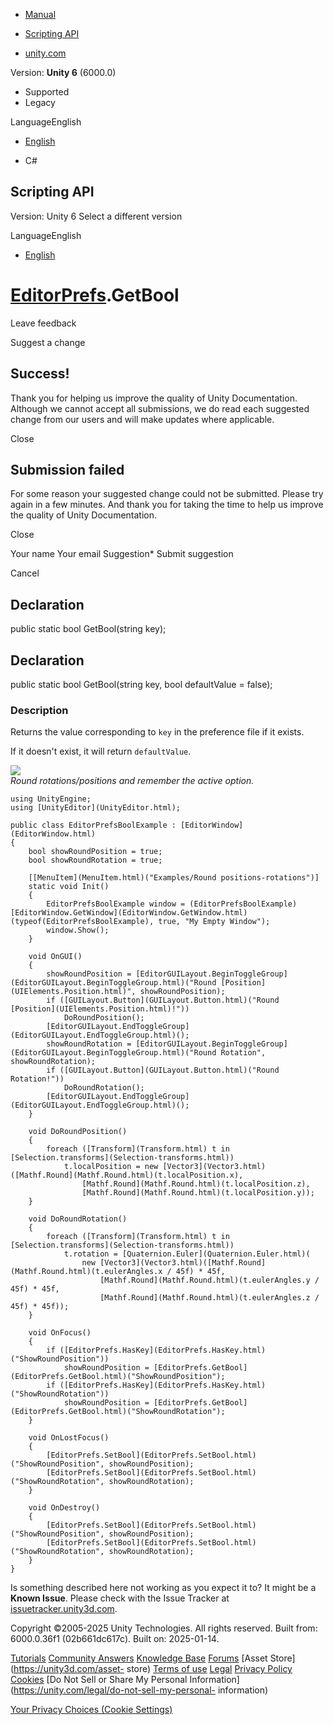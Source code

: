 [ ]()

  * [Manual](../Manual/index.html)
  * [Scripting API](../ScriptReference/index.html)

  * [unity.com](https://unity.com/)

Version: **Unity 6** (6000.0)

  * Supported
  * Legacy

LanguageEnglish

  * [English]()

  * C#

[ ](https://docs.unity3d.com)

## Scripting API

Version: Unity 6 Select a different version

LanguageEnglish

  * [English]()

#  [EditorPrefs](EditorPrefs.html).GetBool

Leave feedback

Suggest a change

## Success!

Thank you for helping us improve the quality of Unity Documentation. Although
we cannot accept all submissions, we do read each suggested change from our
users and will make updates where applicable.

Close

## Submission failed

For some reason your suggested change could not be submitted. Please <a>try
again</a> in a few minutes. And thank you for taking the time to help us
improve the quality of Unity Documentation.

Close

Your name Your email Suggestion* Submit suggestion

Cancel

[ ]()

## Declaration

public static bool GetBool(string key);

## Declaration

public static bool GetBool(string key, bool defaultValue = false);

### Description

Returns the value corresponding to `key` in the preference file if it exists.

If it doesn't exist, it will return `defaultValue`.  
  
![](../StaticFiles/ScriptRefImages/EditorPrefsBool.png)  
_Round rotations/positions and remember the active option._

    
    
    using UnityEngine;
    using [UnityEditor](UnityEditor.html);  
      
    public class EditorPrefsBoolExample : [EditorWindow](EditorWindow.html)
    {
        bool showRoundPosition = true;
        bool showRoundRotation = true;  
      
        [[MenuItem](MenuItem.html)("Examples/Round positions-rotations")]
        static void Init()
        {
            EditorPrefsBoolExample window = (EditorPrefsBoolExample)[EditorWindow.GetWindow](EditorWindow.GetWindow.html)(typeof(EditorPrefsBoolExample), true, "My Empty Window");
            window.Show();
        }  
      
        void OnGUI()
        {
            showRoundPosition = [EditorGUILayout.BeginToggleGroup](EditorGUILayout.BeginToggleGroup.html)("Round [Position](UIElements.Position.html)", showRoundPosition);
            if ([GUILayout.Button](GUILayout.Button.html)("Round [Position](UIElements.Position.html)!"))
                DoRoundPosition();
            [EditorGUILayout.EndToggleGroup](EditorGUILayout.EndToggleGroup.html)();
            showRoundRotation = [EditorGUILayout.BeginToggleGroup](EditorGUILayout.BeginToggleGroup.html)("Round Rotation", showRoundRotation);
            if ([GUILayout.Button](GUILayout.Button.html)("Round Rotation!"))
                DoRoundRotation();
            [EditorGUILayout.EndToggleGroup](EditorGUILayout.EndToggleGroup.html)();
        }  
      
        void DoRoundPosition()
        {
            foreach ([Transform](Transform.html) t in [Selection.transforms](Selection-transforms.html))
                t.localPosition = new [Vector3](Vector3.html)([Mathf.Round](Mathf.Round.html)(t.localPosition.x),
                    [Mathf.Round](Mathf.Round.html)(t.localPosition.z),
                    [Mathf.Round](Mathf.Round.html)(t.localPosition.y));
        }  
      
        void DoRoundRotation()
        {
            foreach ([Transform](Transform.html) t in [Selection.transforms](Selection-transforms.html))
                t.rotation = [Quaternion.Euler](Quaternion.Euler.html)(
                    new [Vector3](Vector3.html)([Mathf.Round](Mathf.Round.html)(t.eulerAngles.x / 45f) * 45f,
                        [Mathf.Round](Mathf.Round.html)(t.eulerAngles.y / 45f) * 45f,
                        [Mathf.Round](Mathf.Round.html)(t.eulerAngles.z / 45f) * 45f));
        }  
      
        void OnFocus()
        {
            if ([EditorPrefs.HasKey](EditorPrefs.HasKey.html)("ShowRoundPosition"))
                showRoundPosition = [EditorPrefs.GetBool](EditorPrefs.GetBool.html)("ShowRoundPosition");
            if ([EditorPrefs.HasKey](EditorPrefs.HasKey.html)("ShowRoundRotation"))
                showRoundPosition = [EditorPrefs.GetBool](EditorPrefs.GetBool.html)("ShowRoundRotation");
        }  
      
        void OnLostFocus()
        {
            [EditorPrefs.SetBool](EditorPrefs.SetBool.html)("ShowRoundPosition", showRoundPosition);
            [EditorPrefs.SetBool](EditorPrefs.SetBool.html)("ShowRoundRotation", showRoundRotation);
        }  
      
        void OnDestroy()
        {
            [EditorPrefs.SetBool](EditorPrefs.SetBool.html)("ShowRoundPosition", showRoundPosition);
            [EditorPrefs.SetBool](EditorPrefs.SetBool.html)("ShowRoundRotation", showRoundRotation);
        }
    }
    

Is something described here not working as you expect it to? It might be a
**Known Issue**. Please check with the Issue Tracker at
[issuetracker.unity3d.com](https://issuetracker.unity3d.com).

Copyright ©2005-2025 Unity Technologies. All rights reserved. Built from:
6000.0.36f1 (02b661dc617c). Built on: 2025-01-14.

[Tutorials](https://unity3d.com/learn) [Community
Answers](https://answers.unity3d.com) [Knowledge
Base](https://support.unity3d.com/hc/en-us)
[Forums](https://forum.unity3d.com) [Asset Store](https://unity3d.com/asset-
store) [Terms of use](https://docs.unity3d.com/Manual/TermsOfUse.html)
[Legal](https://unity.com/legal) [Privacy
Policy](https://unity.com/legal/privacy-policy)
[Cookies](https://unity.com/legal/cookie-policy) [Do Not Sell or Share My
Personal Information](https://unity.com/legal/do-not-sell-my-personal-
information)

[Your Privacy Choices (Cookie Settings)](javascript:void\(0\);)

